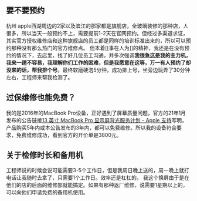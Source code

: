 ## 要不要预约
杭州 apple西湖周边的2家以及滨江的那家都是旗舰店，全玻璃装修的那种店，人很多，所以当天一般预约不上，需要提前1-2天在官网预约。但经过多渠道求证，其实官方授权维修店和这种旗舰店的员工都是同样的培训标准出来的，所以可以预约那种没有那么热门的官方维修点。
但本着[[事在人为]]的精神，我还是在没有预约的情况下，去店里，找了好几位员工沟通，并多次强调**我很急这是我的主力机，我来一趟不容易，我理解你们工作的困难，但是我愿意在这等，万一有人预约了却没来的话，帮我排个号**。最终软磨硬泡5分钟，成功排上号，坐旁边玩弄了30分钟左右，工程师来帮我检测了。
## 过保维修也能免费？
我的是2016年的MacBook Pro设备，正好遇到了屏幕质量问题，官方的21年1月发布的公告链接[13 英寸 MacBook Pro 显示屏背光服务计划 - Apple 支持](https://support.apple.com/zh-cn/13-inch-macbook-pro-display-backlight-service)写明，产品购买5年内或本公告发布的3年内，都可以免费维修。所以我的设备符合要求，免费维修成功，看到官方的开价单是3800元。
## 关于检修时长和备用机
工程师说的时候会说可能需要3-5个工作日，但是我周日晚上送的，周一晚上就打电话让我随时去拿了，只需要1个工作日。效率还是杠杠的。
我这个换屏由于是在他们的店的后面的维修部就能搞定。如果有那种返厂维修，说需要1星期以上的，可以向他们申请免费的备用机使用。
